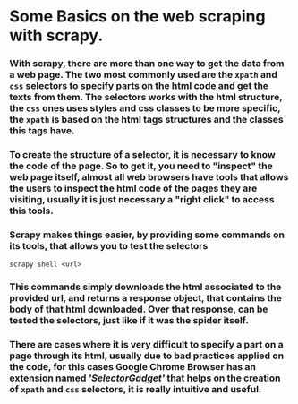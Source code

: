 # Some Basics on the web scraping with scrapy.

### With scrapy, there are more than one way to get the data from a web page. The two most commonly used are the `xpath` and `css` selectors to specify parts on the html code and get the texts from them. The selectors works with the html structure, the `css` ones uses styles and css classes to be more specific, the `xpath` is based on the html tags structures and the classes this tags have. 

### To create the structure of a selector, it is necessary to know the code of the page. So to get it, you need to "inspect" the web page itself, almost all web browsers have tools that allows the users to inspect the html code of the pages they are visiting, usually it is just necessary a "right click" to access this tools.

### Scrapy makes things easier, by providing some commands on its tools, that allows you to test the selectors 
`scrapy shell <url>` 

### This commands simply downloads the html associated to the provided url, and returns a response object, that contains the body of that html downloaded. Over that response, can be tested the selectors, just like if it was the spider itself.

### There are cases where it is very difficult to specify a part on a page through its html, usually due to bad practices applied on the code, for this cases Google Chrome Browser has an extension named *'SelectorGadget'* that helps on the creation of `xpath` and `css` selectors, it is really intuitive and useful.

